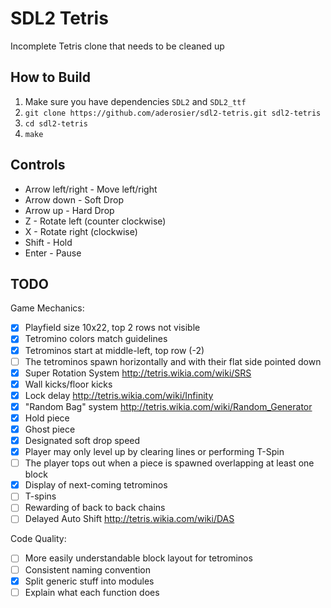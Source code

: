 SDL2 Tetris
===========

Incomplete Tetris clone that needs to be cleaned up

How to Build
------------

1. Make sure you have dependencies `SDL2` and `SDL2_ttf`
2. `git clone https://github.com/aderosier/sdl2-tetris.git sdl2-tetris`
3. `cd sdl2-tetris`
4. `make`

Controls
--------

- Arrow left/right - Move left/right
- Arrow down - Soft Drop
- Arrow up - Hard Drop
- Z - Rotate left (counter clockwise)
- X - Rotate right (clockwise)
- Shift - Hold
- Enter - Pause

TODO
----

Game Mechanics:
- [x] Playfield size 10x22, top 2 rows not visible
- [x] Tetromino colors match guidelines
- [x] Tetrominos start at middle-left, top row (-2)
- [ ] The tetrominos spawn horizontally and with their flat side pointed down
- [x] Super Rotation System http://tetris.wikia.com/wiki/SRS
- [x] Wall kicks/floor kicks
- [x] Lock delay http://tetris.wikia.com/wiki/Infinity
- [x] "Random Bag" system http://tetris.wikia.com/wiki/Random_Generator
- [x] Hold piece
- [x] Ghost piece
- [x] Designated soft drop speed
- [x] Player may only level up by clearing lines or performing T-Spin
- [ ] The player tops out when a piece is spawned overlapping at least one block
- [x] Display of next-coming tetrominos
- [ ] T-spins
- [ ] Rewarding of back to back chains
- [ ] Delayed Auto Shift http://tetris.wikia.com/wiki/DAS

Code Quality:
- [ ] More easily understandable block layout for tetrominos
- [ ] Consistent naming convention
- [x] Split generic stuff into modules
- [ ] Explain what each function does
